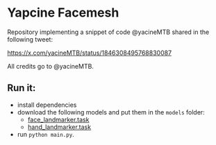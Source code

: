 # Yapcine Facemesh

Repository implementing a snippet of code @yacineMTB shared in the following tweet:

https://x.com/yacineMTB/status/1846308495768830087

All credits go to @yacineMTB.




## Run it:
- install dependencies
- download the following models and put them in the `models` folder:
    - [face_landmarker.task](https://storage.googleapis.com/mediapipe-models/face_landmarker/face_landmarker/float16/1/face_landmarker.task)
    - [hand_landmarker.task](https://storage.googleapis.com/mediapipe-models/hand_landmarker/hand_landmarker/float16/1/hand_landmarker.task)
- run `python main.py`.
